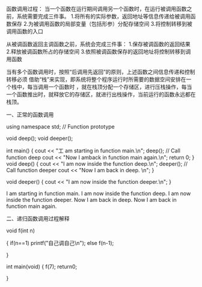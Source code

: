 函数调用过程：
当一个函数在运行期间调用另一个函数时，在运行被调用函数之前，系统需要完成三件事。
1.将所有的实际参数，返回地址等信息传递给被调用函数保存
2.为被调用函数的局部变量（包括形参）分配存储空间
3.将控制转移到被调用函数的入口

从被调函数返回主调函数之前，系统会完成三件事：
1.保存被调函数的返回结果
2.释放被调函数所占的存储空间
3.依照被调函数保存的返回地址将控制转移到调用函数

当有多个函数调用时，按照“后调用先返回”的原则，上述函数之间信息传递和控制转移必须
借助“栈”来实现，即系统将整个程序运行时所需要的数据空间安排在一个栈中，每当调用一个函数时
，就在栈顶分配一个存储区，进行压栈操作，每当一个函数推出时，就释放它的存储区，就进行出栈操作，当前运行的函数永远都在栈顶。


一、正常的函数调用


using namespace std;
// Function prototype

void deep();
void deeper();

int main()
{
    cout << "工 am starting in function main.\n";
    deep(); // Call function deep
    cout << "Now I amback in function main again.\n";
    return 0;
}
void deep()
{
    cout << "I am now inside the function deep.\n";
    deeper();    // Call function deeper
    cout << "Now I am back in deep. \n";
}

void deeper()
{
    cout << "I am now inside the function deeper.\n";
}

I am starting in function main.
I am now inside the function deep.
I am now inside the function deeper.
Now I am back in deep.
Now I am back in function main again.


二、递归函数调用过程解释



void f(int n)

{
	if(n==1)
		printf("自己调自己\n");
	else
		f(n-1);


}

int main(void)
{
	f(7);
	return0;

}

